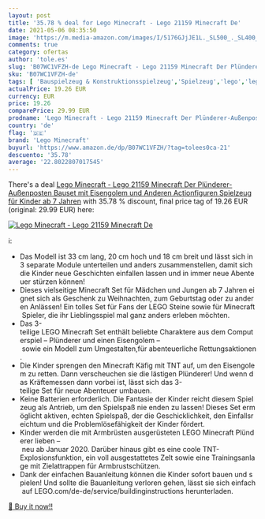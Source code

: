 ```yaml
---
layout: post
title: '35.78 % deal for Lego Minecraft - Lego 21159 Minecraft De'
date: 2021-05-06 08:35:50
image: 'https://m.media-amazon.com/images/I/5176GJjJE1L._SL500_._SL400_.jpg'
comments: true
category: ofertas
author: 'tole.es'
slug: 'B07WC1VFZH-de Lego Minecraft - Lego 21159 Minecraft Der Plünderer-...'
sku: 'B07WC1VFZH-de'
tags: [ 'Bauspielzeug & Konstruktionsspielzeug','Spielzeug','lego','lego minecraft', ]
actualPrice: 19.26 EUR
currency: EUR
price: 19.26
comparePrice: 29.99 EUR
prodname: 'Lego Minecraft - Lego 21159 Minecraft Der Plünderer-Außenposten  Bauset mit Eisengolem und Anderen Actionfiguren  Spielzeug für Kinder ab 7 Jahren'
country: 'de'
flag: '🇩🇪'
brand: 'Lego Minecraft'
buyurl: 'https://www.amazon.de/dp/B07WC1VFZH/?tag=tolees0ca-21'
descuento: '35.78'
average: '22.8022807017545'
---
```


There's a deal [Lego Minecraft - Lego 21159 Minecraft Der Plünderer-Außenposten  Bauset mit Eisengolem und Anderen Actionfiguren  Spielzeug für Kinder ab 7 Jahren](https://www.amazon.de/dp/B07WC1VFZH/?tag=tolees0ca-21)  with  35.78 % discount, final price tag of  19.26 EUR (original: 29.99 EUR) here:

[![Lego Minecraft - Lego 21159 Minecraft De](https://m.media-amazon.com/images/I/5176GJjJE1L._SL500_._SL400_.jpg)](https://www.amazon.de/dp/B07WC1VFZH/?tag=tolees0ca-21)

ℹ️:

- Das Modell ist 33 cm lang, 20 cm hoch und 18 cm breit und lässt sich in 3 separate Module unterteilen und anders zusammenstellen, damit sich die Kinder neue Geschichten einfallen lassen und in immer neue Abenteuer stürzen können!
- Dieses vielseitige Minecraft Set für Mädchen und Jungen ab 7 Jahren eignet sich als Geschenk zu Weihnachten, zum Geburtstag oder zu anderen Anlässen! Ein tolles Set für Fans der LEGO Steine sowie für Minecraft Spieler, die ihr Lieblingsspiel mal ganz anders erleben möchten.
- Das 3-teilige LEGO Minecraft Set enthält beliebte Charaktere aus dem Computerspiel – Plünderer und einen Eisengolem – sowie ein Modell zum Umgestalten,für abenteuerliche Rettungsaktionen.
- Die Kinder sprengen den Minecraft Käfig mit TNT auf, um den Eisengolem zu retten. Dann verscheuchen sie die lästigen Plünderer! Und wenn das Kräftemessen dann vorbei ist, lässt sich das 3-teilige Set für neue Abenteuer umbauen.
- Keine Batterien erforderlich. Die Fantasie der Kinder reicht diesem Spielzeug als Antrieb, um den Spielspaß nie enden zu lassen! Dieses Set ermöglicht aktiven, echten Spielspaß, der die Geschicklichkeit, den Einfallsreichtum und die Problemlösefähigkeit der Kinder fördert.
- Kinder werden die mit Armbrüsten ausgerüsteten LEGO Minecraft Plünderer lieben – neu ab Januar 2020. Darüber hinaus gibt es eine coole TNT-Explosionsfunktion, ein voll ausgestattetes Zelt sowie eine Trainingsanlage mit Zielattrappen für Armbrustschützen.
- Dank der einfachen Bauanleitung können die Kinder sofort bauen und spielen! Und sollte die Bauanleitung verloren gehen, lässt sie sich einfach auf LEGO.com/de-de/service/buildinginstructions herunterladen.

[🛒 Buy it now!!](https://www.amazon.de/dp/B07WC1VFZH/?tag=tolees0ca-21)
